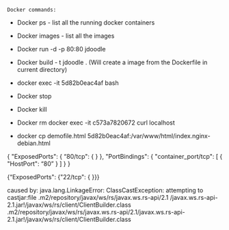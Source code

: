 
`Docker commands:`

 - Docker ps  - list all the running docker containers
- Docker images  - list all the images
- Docker run -d -p 80:80 jdoodle 
- Docker build - t jdoodle .    (Will create a image from the Dockerfile in current directory)
 -   docker exec -it 5d82b0eac4af bash
- Docker stop <containerid>
- Docker kill <containerid>
- Docker rm <containerid>
  docker exec -it c573a7820672 curl localhost

 - docker cp demofile.html 5d82b0eac4af:/var/www/html/index.nginx-debian.html


{
	"ExposedPorts": {
		“80/tcp": { }
	}, "PortBindings": {
        "container_port/tcp": [
            {
                 "HostPort": “80”
            }
        ]
    }
}

{“ExposedPorts": {"22/tcp": { }}}


caused by: java.lang.LinkageError: ClassCastException: attempting to castjar:file .m2/repository/javax/ws/rs/javax.ws.rs-api/2.1 /javax.ws.rs-api-2.1.jar!/javax/ws/rs/client/ClientBuilder.class .m2/repository/javax/ws/rs/javax.ws.rs-api/2.1/javax.ws.rs-api-2.1.jar!/javax/ws/rs/client/ClientBuilder.class